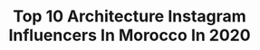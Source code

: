 ---
title: Top 10 Architecture Instagram Influencers In Morocco In 2020
description: >-
  Find top architecture Instagram influencers in Morocco in 2020. Most popular hashtags: #architecture #ouarzazate #rabat #.
platform: Instagram
profiles:
  - username: "lowkey.toxic"
    fullname: >-
      AL ☀️🍯♓️
    location: "Morocco"
    followers: 2045
    engagement: 1726
    commentsToLikes: 0.066893
    id: ckap7u604lktc0i78alymyldi
    verified: false
    hashtags: "#invertedcolors, #jewelry, #fabercastell, #tvseries"
  - username: "andrevicentegoncalves"
    fullname: >-
      Andre Goncalves
    location: "Morocco"
    followers: 11722
    engagement: 645
    commentsToLikes: 0.013659
    id: ck6txdyj3xa690j71eqkcflom
    verified: false
    hashtags: ""
  - username: "aida.benchemsi"
    fullname: >-
      Aïda Benchemsi
    location: "Morocco"
    followers: 54966
    engagement: 324
    commentsToLikes: 0.011304
    id: ck6u2mz7isqns0j712q3pz7s3
    verified: false
    hashtags: ""
  - username: "douniaaerts"
    fullname: >-
      Dounia Aerts
    location: "Morocco"
    followers: 34394
    engagement: 323
    commentsToLikes: 0.039564
    id: ck13anxtfrbc60i19phgtw5bq
    verified: false
    hashtags: "#shadow, #belgianblogger, #loves, #minimalism"
  - username: "ghita.benkhaldoun"
    fullname: >-
      Ɠнιтα
    location: "Morocco"
    followers: 39356
    engagement: 426
    commentsToLikes: 0.018149
    id: ck9wdyyjyhwk60j78h87e4z82
    verified: false
    hashtags: "#moroccangirl, #makeupmorocco, #makeuptutorial, #eidmubarak"
  - username: "500daysoff"
    fullname: >-
      Ilse & Sofian
    location: "Morocco"
    followers: 6394
    engagement: 645
    commentsToLikes: 0.039150
    id: ckap6idznfyum0i78948vmjj3
    verified: false
    hashtags: "#citytripping, #minttea, #getlost, #earlymorning"
  - username: "instamarrakech_"
    fullname: >-
      Marrakech |Morocco| Marrakesh
    location: "Morocco"
    followers: 76938
    engagement: 277
    commentsToLikes: 0.015466
    id: ck15pwktezzru0i19fpep9x7i
    verified: false
    hashtags: "#mosque, #colorful, #camel, #jardinmajorelle"
  - username: "everythingmoroccan88"
    fullname: >-
      EverythingMoroccan
    location: "Morocco"
    followers: 3281
    engagement: 1308
    commentsToLikes: 0.045534
    id: ckaown91v9lde0i78e5ktlx30
    verified: false
    hashtags: "#landscapelovers, #moroccolove, #merzougadesert, #fezmorocco"
  - username: "moroccovintage_"
    fullname: >-
      MOROCCO VINTAGE ❤️✨🧿 🇲🇦
    location: "Morocco"
    followers: 54198
    engagement: 361
    commentsToLikes: 0.008800
    id: ck5bxiknmnsnc0i115ah6uzht
    verified: false
    hashtags: "#music, #chleuh, #ethnic, #couscous"
  - username: "carlosjohansisco.arq"
    fullname: >-
      C  A  R  L  E  T  T  O
    location: "Morocco"
    followers: 7163
    engagement: 747
    commentsToLikes: 0.017513
    id: ck9wov5i76q5q0j78fzb6f0zp
    verified: false
    hashtags: ""
---